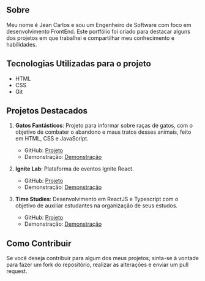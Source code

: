 ## Sobre

Meu nome é Jean Carlos e sou um Engenheiro de Software com foco em desenvolvimento FrontEnd. Este portfólio foi criado para destacar alguns dos projetos em que trabalhei e compartilhar meu conhecimento e habilidades.

## Tecnologias Utilizadas para o projeto

- HTML
- CSS
- Git

## Projetos Destacados

1. **Gatos Fantásticos**: Projeto para informar sobre raças de gatos, com o objetivo de combater o abandono e maus tratos desses animais, feito em HTML, CSS e JavaScript.
   - GitHub: [Projeto](https://github.com/Je-Carlos/projeto-portfolio)
   - Demonstração: [Demonstração](https://je-carlos.github.io/projeto-Gatos-Fantasticos/)

2. **Ignite Lab**: Plataforma de eventos Ignite React.
   - GitHub: [Projeto](https://github.com/Je-Carlos/Ignite-Lab-React)
   - Demonstração: [Demonstração](https://ignite-lab-react-6usqrjb4i-je-carlos.vercel.app/)

3. **Time Studies**: Desenvolvimento em ReactJS e Typescript com o objetivo de auxiliar estudantes na organização de seus estudos.
   - GitHub: [Projeto](https://github.com/Je-Carlos/time-studies)
   - Demonstração: [Demonstração](https://loquacious-sprinkles-baa902.netlify.app/)

## Como Contribuir

Se você deseja contribuir para algum dos meus projetos, sinta-se à vontade para fazer um fork do repositório, realizar as alterações e enviar um pull request.

